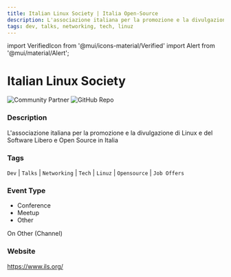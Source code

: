 ```yaml
---
title: Italian Linux Society | Italia Open-Source
description: L'associazione italiana per la promozione e la divulgazione di Linux e del Software Libero e Open Source in Italia
tags: dev, talks, networking, tech, linuz
---
```

        

import VerifiedIcon from '@mui/icons-material/Verified'
import Alert from '@mui/material/Alert';

# Italian Linux Society <VerifiedIcon color="primary"/>


![Community Partner](https://img.shields.io/static/v1?label=community&message=partner&color=blue) ![GitHub Repo](https://img.shields.io/static/v1?label=category&message=communities&color=green)

### Description

L'associazione italiana per la promozione e la divulgazione di Linux e del Software Libero e Open Source in Italia

### Tags

`Dev` | `Talks` | `Networking` | `Tech` | `Linuz` | `Opensource` | `Job Offers`

### Event Type

- Conference
- Meetup
- Other

On Other (Channel)

### Website

https://www.ils.org/